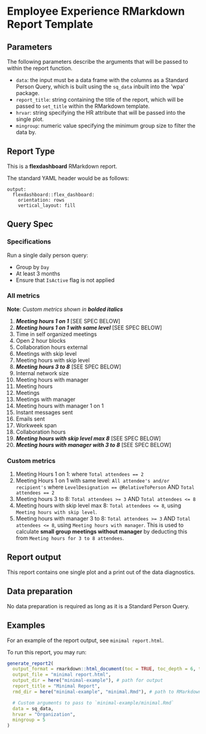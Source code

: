 # Employee Experience RMarkdown Report Template

## Parameters
The following parameters describe the arguments that will be passed to within the report function. 

- `data`: the input must be a data frame with the columns as a Standard Person Query, which is built using the `sq_data` inbuilt into the 'wpa' package.  
- `report_title`: string containing the title of the report, which will be passed to `set_title` within the RMarkdown template.
- `hrvar`: string specifying the HR attribute that will be passed into the single plot. 
- `mingroup`: numeric value specifying the minimum group size to filter the data by.

## Report Type
This is a **flexdashboard** RMarkdown report.

The standard YAML header would be as follows:
```
output:
  flexdashboard::flex_dashboard:
    orientation: rows
    vertical_layout: fill
```    

## Query Spec

### Specifications

Run a single daily person query: 

- Group by `Day`
- At least 3 months
- Ensure that `IsActive` flag is not applied


### All metrics

**Note**: _Custom metrics shown in **bolded italics**_

1. **_Meeting hours 1 on 1_** [SEE SPEC BELOW]
1. **_Meeting hours 1 on 1 with same level_** [SEE SPEC BELOW]
1. Time in self organized meetings
1. Open 2 hour blocks
1. Collaboration hours external
1. Meetings with skip level
1. Meeting hours with skip level
1. ***Meeting hours 3 to 8*** [SEE SPEC BELOW]
1. Internal network size
1. Meeting hours with manager
1. Meeting hours
1. Meetings
1. Meetings with manager
1. Meeting hours with manager 1 on 1
1. Instant messages sent
1. Emails sent
1. Workweek span
1. Collaboration hours
1. ***Meeting hours with skip level max 8*** [SEE SPEC BELOW]
1. ***Meeting hours with manager with 3 to 8*** [SEE SPEC BELOW]


### Custom metrics

1. Meeting Hours 1 on 1: where `Total attendees == 2`
1. Meeting Hours 1 on 1 with same level: `All attendee's and/or recipient's` where `LevelDesignation == @RelativeToPerson` AND `Total attendees == 2`
1. Meeting hours 3 to 8: `Total attendees >= 3` AND `Total attendees <= 8`
1. Meeting hours with skip level max 8:  `Total attendees <= 8`, using `Meeting hours with skip level`. 
1. Meeting hours with manager 3 to 8:  `Total attendees >= 3` AND `Total attendees <= 8`, using `Meeting hours with manager`. This is used to calculate **small group meetings without manager** by deducting this from `Meeting hours for 3 to 8 attendees`.


## Report output
This report contains one single plot and a print out of the data diagnostics. 

## Data preparation
No data preparation is required as long as it is a Standard Person Query. 

## Examples
For an example of the report output, see `minimal report.html`.

To run this report, you may run: 
```R
generate_report2(
  output_format = rmarkdown::html_document(toc = TRUE, toc_depth = 6, theme = "cosmo"),
  output_file = "minimal report.html",
  output_dir = here("minimal-example"), # path for output
  report_title = "Minimal Report",
  rmd_dir = here("minimal-example", "minimal.Rmd"), # path to RMarkdown file,

  # Custom arguments to pass to `minimal-example/minimal.Rmd`
  data = sq_data,
  hrvar = "Organization",
  mingroup = 5
)
```
